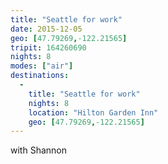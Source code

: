 ```yaml
---
title: "Seattle for work"
date: 2015-12-05
geo: [47.79269,-122.21565]
tripit: 164260690
nights: 8
modes: ["air"]
destinations:
  -
    title: "Seattle for work"
    nights: 8
    location: "Hilton Garden Inn"
    geo: [47.79269,-122.21565]
---
```


with Shannon
